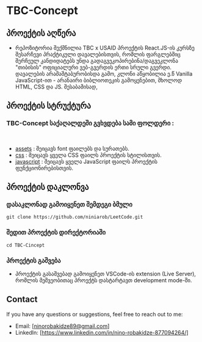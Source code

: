 # TBC-Concept

## პროექტის აღწერა 
* რეპოზიტორია შექმნილია TBC x USAID პროექტის React.JS-ის კურსზე შესარჩევი პრაქტიკული დავალებისთვის, რომლის ფარგლებშიც შერჩეულ კანდიდატებს უნდა გადაგვეკოპირებინა/დაგვეკლონა "თიბისის" ოფიციალური ვებ-გვერდის ერთი სრული გვერდი. დავალების არამაშტაბურობისდა გამო, კლონი აწყობილია ე.წ Vanilla JavaScript-ით - არანაირი ბიბლიოთეკის გამოყენებით, მხოლოდ HTML, CSS და JS. შესაბამისად,



## პროექტის სტრუქტურა 

### TBC-Concept საქაღალდეში გვხვდება სამი ფოლდერი : 
 
* [assets](https://github.com/niniarob/TBC-Concept/tree/main/assets) : შეიცავს font ფაილებს და სურათებს.
* [css](https://github.com/niniarob/TBC-Concept/tree/main/css) : შეიცავს ყველა CSS ფაილს პროექტის სტილისთვის.
* [javascript](https://github.com/niniarob/TBC-Concept/tree/main/javascript) : შეიცავს ყველა JavaScript ფაილს პროექტის ფუნქციონირებისთვის.


## პროექტის დაკლონვა
### დასაკლონად გამოიყენეთ შემდეგი ბმული 
```
git clone https://github.com/niniarob/LeetCode.git
```
### შედით პროექტის დირექტორიაში
```
cd TBC-Cincept
```
### პროექტის გაშვება 

* პროექტის გასაშვებად გამოიყენეთ VSCode-ის extension (Live Server), რომლის მეშვეობითაც
პროექტს დასტარტავთ development mode-ში.


## Contact
If you have any questions or suggestions, feel free to reach out to me:

- Email: [ninorobakidze89@gmail.com]
- LinkedIn: [https://www.linkedin.com/in/nino-robakidze-877094264/]

